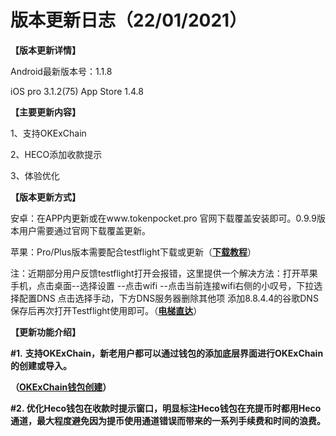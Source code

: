 # 版本更新日志（22/01/2021）

**【版本更新详情】**

Android最新版本号：1.1.8

iOS pro 3.1.2(75)  App Store 1.4.8

**【主要更新内容】**

1、支持OKExChain

2、HECO添加收款提示

3、体验优化

**【版本更新方式】**

安卓：在APP内更新或在www.tokenpocket.pro 官网下载覆盖安装即可。0.9.9版本用户需要通过官网下载覆盖更新。

苹果：Pro/Plus版本需要配合testflight下载或更新（[**下载教程**](https://www.yuque.com/tokenpocket/gz8u7f/ktgryh)）

注：近期部分用户反馈testflight打开会报错，这里提供一个解决方法：打开苹果手机，点击桌面--选择设置 --点击wifi --点击当前连接wifi右侧的小叹号，下拉选择配置DNS 点击选择手动，下方DNS服务器删除其他项 添加8.8.4.4的谷歌DNS 保存后再次打开Testflight使用即可。（[**电梯直达**](https://www.yuque.com/tokenpocket/gz8u7f/fzigb3)）

**【更新功能介绍】**

**#1.** **支持OKExChain，新老用户都可以通过钱包的添加底层界面进行OKExChain的创建或导入。**

**（**[**OKExChain钱包创建**](https://www.yuque.com/tokenpocket/gz8u7f/klgi7z)**）**

**#2.  优化Heco钱包在收款时提示窗口，明显标注Heco钱包在充提币时都用Heco通道，最大程度避免因为提币使用通道错误而带来的一系列手续费和时间的浪费。**






